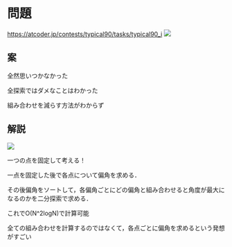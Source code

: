 # 問題
https://atcoder.jp/contests/typical90/tasks/typical90_i
![](https://pbs.twimg.com/media/EyZ8aAeVIAEKp5z?format=jpg&name=large)


## 案
全然思いつかなかった

全探索ではダメなことはわかった

組み合わせを減らす方法がわからず

## 解説
![](https://pbs.twimg.com/media/EyfGbjdVEAEgeHL?format=jpg&name=large)

一つの点を固定して考える！

一点を固定した後で各点について偏角を求める．

その後偏角をソートして，各偏角ごとにどの偏角と組み合わせると角度が最大になるのかを二分探索で求める．

これでO(N^2logN)で計算可能

全ての組み合わせを計算するのではなくて，各点ごとに偏角を求めるという発想がすごい